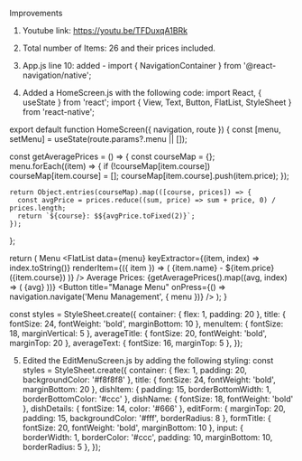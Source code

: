 Improvements

1. Youtube link: https://youtu.be/TFDuxqA1BRk

2. Total number of Items: 26 and their prices included.

3. App.js line 10: added - import { NavigationContainer } from '@react-navigation/native';

4. Added a HomeScreen.js with the following code:
import React, { useState } from 'react';
import { View, Text, Button, FlatList, StyleSheet } from 'react-native';

export default function HomeScreen({ navigation, route }) {
  const [menu, setMenu] = useState(route.params?.menu || []);

  const getAveragePrices = () => {
    const courseMap = {};
    menu.forEach((item) => {
      if (!courseMap[item.course]) courseMap[item.course] = [];
      courseMap[item.course].push(item.price);
    });

    return Object.entries(courseMap).map(([course, prices]) => {
      const avgPrice = prices.reduce((sum, price) => sum + price, 0) / prices.length;
      return `${course}: $${avgPrice.toFixed(2)}`;
    });
  };

  return (
    <View style={styles.container}>
      <Text style={styles.title}>Menu</Text>
      <FlatList
        data={menu}
        keyExtractor={(item, index) => index.toString()}
        renderItem={({ item }) => (
          <Text style={styles.menuItem}>
            {item.name} - ${item.price} ({item.course})
          </Text>
        )}
      />
      <Text style={styles.averageTitle}>Average Prices:</Text>
      {getAveragePrices().map((avg, index) => (
        <Text key={index} style={styles.averageText}>{avg}</Text>
      ))}
      <Button title="Manage Menu" onPress={() => navigation.navigate('Menu Management', { menu })} />
    </View>
  );
}

const styles = StyleSheet.create({
  container: { flex: 1, padding: 20 },
  title: { fontSize: 24, fontWeight: 'bold', marginBottom: 10 },
  menuItem: { fontSize: 18, marginVertical: 5 },
  averageTitle: { fontSize: 20, fontWeight: 'bold', marginTop: 20 },
  averageText: { fontSize: 16, marginTop: 5 },
});

5. Edited the EditMenuScreen.js by adding the following styling: 
const styles = StyleSheet.create({
  container: { flex: 1, padding: 20, backgroundColor: '#f8f8f8' },
  title: { fontSize: 24, fontWeight: 'bold', marginBottom: 20 },
  dishItem: { padding: 15, borderBottomWidth: 1, borderBottomColor: '#ccc' },
  dishName: { fontSize: 18, fontWeight: 'bold' },
  dishDetails: { fontSize: 14, color: '#666' },
  editForm: { marginTop: 20, padding: 15, backgroundColor: '#fff', borderRadius: 8 },
  formTitle: { fontSize: 20, fontWeight: 'bold', marginBottom: 10 },
  input: { borderWidth: 1, borderColor: '#ccc', padding: 10, marginBottom: 10, borderRadius: 5 },
});





